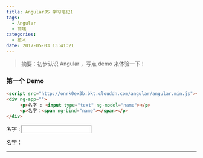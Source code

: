 ```yaml
---
title: AngularJS 学习笔记1
tags:
  - Angular
  - 前端
categories:
  - 技术
date: 2017-05-03 13:41:21
---
```



> 摘要：初步认识 Angular ，写点 demo 来体验一下！

<script src="http://onrk0ex3b.bkt.clouddn.com/angular/angular.min.js"></script>

### 第一个 Demo
```html
<script src="http://onrk0ex3b.bkt.clouddn.com/angular/angular.min.js"></script>
<div ng-app="">
     <p>名字 : <input type="text" ng-model="name"></p>
     <p>名字：<span ng-bind="name"></span></p>
</div>
```
<div ng-app=""><p>名字 : <input type="text" ng-model="name"></p><p>名字：<span ng-bind="name"></span></p></div>


------


### 